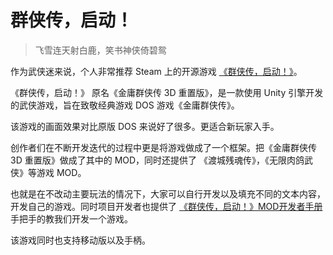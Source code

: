 # 群侠传，启动！

> 飞雪连天射白鹿，笑书神侠倚碧鸳

作为武侠迷来说，个人非常推荐 Steam 上的开源游戏 [《群侠传，启动！》](https://github.com/jynew/jynew)。

《群侠传，启动！》 原名《金庸群侠传 3D 重置版》，是一款使用 Unity 引擎开发的武侠游戏，旨在致敬经典游戏 DOS 游戏《金庸群侠传》。

该游戏的画面效果对比原版 DOS 来说好了很多。更适合新玩家入手。

创作者们在不断开发迭代的过程中更是将游戏做成了一个框架。把《金庸群侠传 3D 重置版》做成了其中的 MOD，同时还提供了 《渡城残魂传》，《无限肉鸽武侠》等游戏 MOD。

也就是在不改动主要玩法的情况下，大家可以自行开发以及填充不同的文本内容，开发自己的游戏。同时项目开发者也提供了 [《群侠传，启动！》MOD开发者手册](https://xiastart.feishu.cn/wiki/wikcn2iOszRsrux9WlxEye0OVMc) 手把手的教我们开发一个游戏。

该游戏同时也支持移动版以及手柄。



